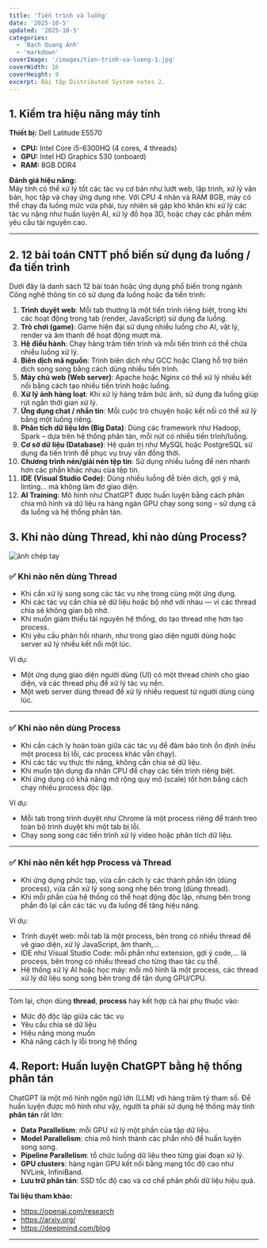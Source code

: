 ```yaml
---
title: 'Tiến trình và luồng'
date: '2025-10-5'
updated: '2025-10-5'
categories:
  - 'Bạch Quang Anh'
  - 'markdown'
coverImage: '/images/tien-trinh-va-luong-1.jpg'
coverWidth: 16
coverHeight: 9
excerpt: Bài tập Distributed System notes 2.
---
```


## 1. Kiểm tra hiệu năng máy tính

**Thiết bị:** Dell Latitude E5570

- **CPU:** Intel Core i5-6300HQ (4 cores, 4 threads)
- **GPU:** Intel HD Graphics 530 (onboard)
- **RAM:** 8GB DDR4

**Đánh giá hiệu năng:**  
Máy tính có thể xử lý tốt các tác vụ cơ bản như lướt web, lập trình, xử lý văn bản, học tập và chạy ứng dụng nhẹ. Với CPU 4 nhân và RAM 8GB, máy có thể chạy đa luồng mức vừa phải, tuy nhiên sẽ gặp khó khăn khi xử lý các tác vụ nặng như huấn luyện AI, xử lý đồ họa 3D, hoặc chạy các phần mềm yêu cầu tài nguyên cao.

---

## 2. 12 bài toán CNTT phổ biến sử dụng đa luồng / đa tiến trình

Dưới đây là danh sách 12 bài toán hoặc ứng dụng phổ biến trong ngành Công nghệ thông tin có sử dụng đa luồng hoặc đa tiến trình:

1. **Trình duyệt web**: Mỗi tab thường là một tiến trình riêng biệt, trong khi các hoạt động trong tab (render, JavaScript) sử dụng đa luồng.
2. **Trò chơi (game)**: Game hiện đại sử dụng nhiều luồng cho AI, vật lý, render và âm thanh để hoạt động mượt mà.
3. **Hệ điều hành**: Chạy hàng trăm tiến trình và mỗi tiến trình có thể chứa nhiều luồng xử lý.
4. **Biên dịch mã nguồn**: Trình biên dịch như GCC hoặc Clang hỗ trợ biên dịch song song bằng cách dùng nhiều tiến trình.
5. **Máy chủ web (Web server)**: Apache hoặc Nginx có thể xử lý nhiều kết nối bằng cách tạo nhiều tiến trình hoặc luồng.
6. **Xử lý ảnh hàng loạt**: Khi xử lý hàng trăm bức ảnh, sử dụng đa luồng giúp rút ngắn thời gian xử lý.
7. **Ứng dụng chat / nhắn tin**: Mỗi cuộc trò chuyện hoặc kết nối có thể xử lý bằng một luồng riêng.
8. **Phân tích dữ liệu lớn (Big Data)**: Dùng các framework như Hadoop, Spark – dựa trên hệ thống phân tán, mỗi nút có nhiều tiến trình/luồng.
9. **Cơ sở dữ liệu (Database)**: Hệ quản trị như MySQL hoặc PostgreSQL sử dụng đa tiến trình để phục vụ truy vấn đồng thời.
10. **Chương trình nén/giải nén tệp tin**: Sử dụng nhiều luồng để nén nhanh hơn các phần khác nhau của tệp tin.
11. **IDE (Visual Studio Code)**: Dùng nhiều luồng để biên dịch, gợi ý mã, linting… mà không làm đơ giao diện.
12. **AI Training**: Mô hình như ChatGPT được huấn luyện bằng cách phân chia mô hình và dữ liệu ra hàng ngàn GPU chạy song song – sử dụng cả đa luồng và hệ thống phân tán.

## 3. Khi nào dùng Thread, khi nào dùng Process?

![ảnh chép tay](/images/THREADandProcess.jpg)

### ✅ Khi nào nên dùng **Thread**

- Khi cần xử lý song song các tác vụ nhẹ trong cùng một ứng dụng.
- Khi các tác vụ cần chia sẻ dữ liệu hoặc bộ nhớ với nhau — vì các thread chia sẻ không gian bộ nhớ.
- Khi muốn giảm thiểu tài nguyên hệ thống, do tạo thread nhẹ hơn tạo process.
- Khi yêu cầu phản hồi nhanh, như trong giao diện người dùng hoặc server xử lý nhiều kết nối một lúc.

Ví dụ:

- Một ứng dụng giao diện người dùng (UI) có một thread chính cho giao diện, và các thread phụ để xử lý tác vụ nền.
- Một web server dùng thread để xử lý nhiều request từ người dùng cùng lúc.

---

### ✅ Khi nào nên dùng **Process**

- Khi cần cách ly hoàn toàn giữa các tác vụ để đảm bảo tính ổn định (nếu một process bị lỗi, các process khác vẫn chạy).
- Khi các tác vụ thực thi nặng, không cần chia sẻ dữ liệu.
- Khi muốn tận dụng đa nhân CPU để chạy các tiến trình riêng biệt.
- Khi ứng dụng có khả năng mở rộng quy mô (scale) tốt hơn bằng cách chạy nhiều process độc lập.

Ví dụ:

- Mỗi tab trong trình duyệt như Chrome là một process riêng để tránh treo toàn bộ trình duyệt khi một tab bị lỗi.
- Chạy song song các tiến trình xử lý video hoặc phân tích dữ liệu.

---

### ✅ Khi nào nên kết hợp **Process và Thread**

- Khi ứng dụng phức tạp, vừa cần cách ly các thành phần lớn (dùng process), vừa cần xử lý song song nhẹ bên trong (dùng thread).
- Khi mỗi phần của hệ thống có thể hoạt động độc lập, nhưng bên trong phần đó lại cần các tác vụ đa luồng để tăng hiệu năng.

Ví dụ:

- Trình duyệt web: mỗi tab là một process, bên trong có nhiều thread để vẽ giao diện, xử lý JavaScript, âm thanh,...
- IDE như Visual Studio Code: mỗi phần như extension, gợi ý code,... là process, bên trong có nhiều thread cho từng thao tác cụ thể.
- Hệ thống xử lý AI hoặc học máy: mỗi mô hình là một process, các thread xử lý dữ liệu song song bên trong để tận dụng GPU/CPU.

---

Tóm lại, chọn dùng **thread**, **process** hay kết hợp cả hai phụ thuộc vào:

- Mức độ độc lập giữa các tác vụ
- Yêu cầu chia sẻ dữ liệu
- Hiệu năng mong muốn
- Khả năng cách ly lỗi trong hệ thống

## 4. Report: Huấn luyện ChatGPT bằng hệ thống phân tán

ChatGPT là một mô hình ngôn ngữ lớn (LLM) với hàng trăm tỷ tham số. Để huấn luyện được mô hình như vậy, người ta phải sử dụng hệ thống máy tính **phân tán** rất lớn:

- **Data Parallelism**: mỗi GPU xử lý một phần của tập dữ liệu.
- **Model Parallelism**: chia mô hình thành các phần nhỏ để huấn luyện song song.
- **Pipeline Parallelism**: tổ chức luồng dữ liệu theo từng giai đoạn xử lý.
- **GPU clusters**: hàng ngàn GPU kết nối bằng mạng tốc độ cao như NVLink, InfiniBand.
- **Lưu trữ phân tán**: SSD tốc độ cao và cơ chế phân phối dữ liệu hiệu quả.

**Tài liệu tham khảo:**

- https://openai.com/research
- https://arxiv.org/
- https://deepmind.com/blog

---
